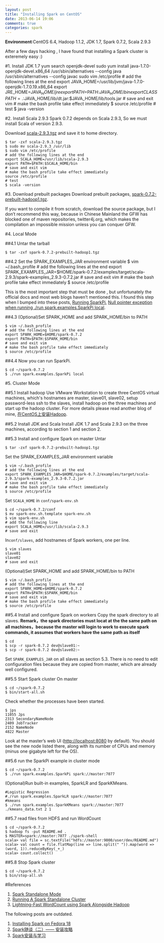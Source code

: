 ```yaml
---
layout: post
title: "Installing Spark on CentOS"
date: 2013-06-14 19:06
comments: true
categories: spark
---
```

**Environment**:CentOS 6.4, Hadoop 1.1.2, JDK 1.7, Spark 0.7.2, Scala 2.9.3

After a few days hacking , I have found that installing a Spark cluster is exteremely easy :)

#1. Install JDK 1.7
	yum search openjdk-devel
	sudo yum install java-1.7.0-openjdk-devel.x86_64
	/usr/sbin/alternatives --config java
	/usr/sbin/alternatives --config javac
	sudo vim /etc/profile
	# add the following lines at the end
	export JAVA_HOME=/usr/lib/jvm/java-1.7.0-openjdk-1.7.0.19.x86_64
	export JRE_HOME=$JAVA_HOME/jre
	export PATH=$PATH:$JAVA_HOME/bin
	export CLASSPATH=.:$JAVA_HOME/lib/dt.jar:$JAVA_HOME/lib/tools.jar
	# save and exit vim
	# make the bash profile take effect immediately
	$ source /etc/profile
	# test
	$ java -version

#2. Install Scala 2.9.3
Spark 0.7.2 depends on Scala 2.9.3, So we must install Scala of version 2.9.3.

Download [scala-2.9.3.tgz](http://www.scala-lang.org/downloads/distrib/files/scala-2.9.3.tgz) and save it to home directory.

	$ tar -zxf scala-2.9.3.tgz
	$ sudo mv scala-2.9.3 /usr/lib
	$ sudo vim /etc/profile
	# add the following lines at the end
	export SCALA_HOME=/usr/lib/scala-2.9.3
	export PATH=$PATH:$SCALA_HOME/bin
	# save and exit vim
	# make the bash profile take effect immediately
	source /etc/profile
	# test
	$ scala -version

#3. Download prebuilt packages
Download prebuilt packages, [spark-0.7.2-prebuilt-hadoop1.tgz](http://www.spark-project.org/download-spark-0.7.2-prebuilt-hadoop1). 

If you want to compile it from scratch, download the source package, but I don’t recommend this way, because in Chinese Mainland the GFW has blocked one of maven repositories, twitter4j.org, which makes the compilation an impossible mission unless you can conquer GFW.

#4. Local Mode

##4.1 Untar the tarball

	$ tar -zxf spark-0.7.2-prebuilt-hadoop1.tgz

##4.2 Set the SPARK\_EXAMPLES\_JAR environment variable
	$ vim ~/.bash_profile
	# add the following lines at the end
	export SPARK_EXAMPLES_JAR=$HOME/spark-0.7.2/examples/target/scala-2.9.3/spark-examples_2.9.3-0.7.2.jar
	# save and exit vim
	# make the bash profile take effect immediately
	$ source /etc/profile

This is the most important step that must be done , but unfortunately the official docs and most web blogs haven’t mentioned this. I found this step when I bumped into these posts, [Running SparkPi](https://groups.google.com/forum/?fromgroups#!topic/spark-users/nQ6wB2lcFN8), [Null pointer exception when running ./run spark.examples.SparkPi local](https://groups.google.com/forum/#!msg/spark-users/x5UczgI-Xm8/wzMm3Mb77-oJ).

##4.3 (Optional)Set SPARK\_HOME and add SPARK\_HOME/bin to PATH

	$ vim ~/.bash_profile
	# add the following lines at the end
	export SPARK_HOME=$HOME/spark-0.7.2
	export PATH=$PATH:$SPARK_HOME/bin
	# save and exit vim
	# make the bash profile take effect immediately
	$ source /etc/profile

##4.4 Now you can run SparkPi.

	$ cd ~/spark-0.7.2
	$ ./run spark.examples.SparkPi local 

#5. Cluster Mode

<!-- more -->

##5.1 Install hadoop
Use VMware Workstation to create three CentOS virtual machines, which's hostnames are master, slave01, slave02, setup password-less ssh to the slaves, install hadoop on the three machines and start up the hadoop cluster. For more details please read another blog of mine, [在CentOS上安装Hadoop](http://www.yanjiuyanjiu.com/blog/20130612).

##5.2 Install JDK and Scala
Install JDK 1.7 and Scala 2.9.3 on the three machines, according to section 1 and section 2.

##5.3 Install and configure Spark on master
Untar

	$ tar -zxf spark-0.7.2-prebuilt-hadoop1.tgz

Set the SPARK\_EXAMPLES\_JAR environment variable

	$ vim ~/.bash_profile
	# add the following lines at the end
	export SPARK_EXAMPLES_JAR=$HOME/spark-0.7.2/examples/target/scala-2.9.3/spark-examples_2.9.3-0.7.2.jar
	# save and exit vim
	# make the bash profile take effect immediately
	$ source /etc/profile

Set `SCALA_HOME` in `conf/spark-env.sh`

	$ cd ~/spark-0.7.2/conf
	$ mv spark-env.sh.template spark-env.sh
	$ vim spark-env.sh
	# add the following line
	export SCALA_HOME=/usr/lib/scala-2.9.3
	# save and exit

In`conf/slaves`, add hostnames of Spark workers, one per line.

	$ vim slaves
	slave01
	slave02
	# save and exit

(Optional)Set SPARK\_HOME and add SPARK\_HOME/bin to PATH

	$ vim ~/.bash_profile
	# add the following lines at the end
	export SPARK_HOME=$HOME/spark-0.7.2
	export PATH=$PATH:$SPARK_HOME/bin
	# save and exit vim
	# make the bash profile take effect immediately
	$ source /etc/profile

##5.4 Install and configure Spark on workers
Copy the spark directory to all slaves. **Remark，the spark directories must locat at the the same path on all machines，because the master will login to work to execute spark commands, it assumes that workers have the same path as itself**

	$ cd
	$ scp -r spark-0.7.2 dev@slave01:~
	$ scp -r spark-0.7.2 dev@slave02:~

Set `SPARK_EXAMPLES_JAR`  on all slaves as section 5.3. There is no need to edit configuration files because they are copied from master, which are already well configured.

##5.5 Start Spark cluster
On master

	$ cd ~/spark-0.7.2
	$ bin/start-all.sh

Check whether the processes have been started.

	$ jps
	11055 Jps
	2313 SecondaryNameNode
	2409 JobTracker
	2152 NameNode
	4822 Master

Look at the master’s web UI (<http://localhost:8080> by default). You should see the new node listed there, along with its number of CPUs and memory (minus one gigabyte left for the OS).

##5.6 run the SparkPi example in cluster mode

	$ cd ~/spark-0.7.2
	$ ./run spark.examples.SparkPi spark://master:7077

(Optional)Run built-in examples, SparkLR and SparkKMeans.
	
	#Logistic Regression
	#./run spark.examples.SparkLR spark://master:7077
	#kmeans
	$ ./run spark.examples.SparkKMeans spark://master:7077 ./kmeans_data.txt 2 1

##5.7 read files from HDFS and run WordCount

	$ cd ~/spark-0.7.2
	$ hadoop fs -put README.md .
	$ MASTER=spark://master:7077 ./spark-shell
	scala> val file = sc.textFile("hdfs://master:9000/user/dev/README.md")
	scala> val count = file.flatMap(line => line.split(" ")).map(word => (word, 1)).reduceByKey(_+_)
	scala> count.collect()

##5.8 Stop Spark cluster

	$ cd ~/spark-0.7.2
	$ bin/stop-all.sh

#References
1. [Spark Standalone Mode](http://spark-project.org/docs/latest/spark-standalone.html)
1. [Running A Spark Standalone Cluster](https://github.com/mesos/spark/wiki/Running-A-Spark-Standalone-Cluster)
1. [Lightning-Fast WordCount using Spark Alongside Hadoop](http://sprism.blogspot.com/2012/11/lightning-fast-wordcount-using-spark.html)

The following posts are outdated.

1. [Installing Spark on Fedora 18](http://chapeau.freevariable.com/2013/04/installing-spark-on-fedora-18.html)
1. [Spark随谈（二）—— 安装攻略](http://rdc.taobao.com/team/jm/archives/1823)
1. [Spark安装与学习](http://www.cnblogs.com/jerrylead/archive/2012/08/13/2636115.html)
